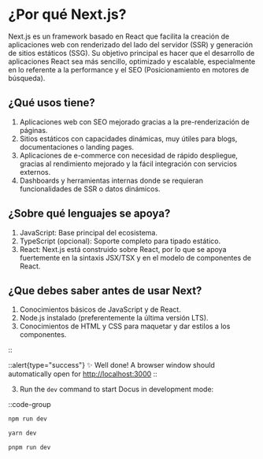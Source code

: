 # ¿Por qué Next.js?

Next.js es un framework basado en React que facilita la creación de aplicaciones web con renderizado del lado del servidor (SSR) y generación de sitios estáticos (SSG). 
Su objetivo principal es hacer que el desarrollo de aplicaciones React sea más sencillo, optimizado y escalable, especialmente en lo referente a la performance y el SEO (Posicionamiento en motores de búsqueda).

## ¿Qué usos tiene?

1. Aplicaciones web con SEO mejorado gracias a la pre-renderización de páginas.
2. Sitios estáticos con capacidades dinámicas, muy útiles para blogs, documentaciones o landing pages.
3. Aplicaciones de e-commerce con necesidad de rápido despliegue, gracias al rendimiento mejorado y la fácil integración con servicios externos.
4. Dashboards y herramientas internas donde se requieran funcionalidades de SSR o datos dinámicos.

## ¿Sobre qué lenguajes se apoya?

1. JavaScript: Base principal del ecosistema.
2. TypeScript (opcional): Soporte completo para tipado estático.
3. React: Next.js está construido sobre React, por lo que se apoya fuertemente en la sintaxis JSX/TSX y en el modelo de componentes de React.

## ¿Que debes saber antes de usar Next?

1. Conocimientos básicos de JavaScript y de React.
2. Node.js instalado (preferentemente la última versión LTS).
3. Conocimientos de HTML y CSS para maquetar y dar estilos a los componentes.

::

::alert{type="success"}
✨ Well done! A browser window should automatically open for <http://localhost:3000>
::


3. Run the `dev` command to start Docus in development mode:

::code-group

```bash [npm]
npm run dev
```

```bash [yarn]
yarn dev
```

```bash [pnpm]
pnpm run dev
```

